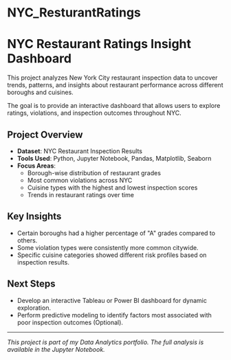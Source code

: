 # NYC_ResturantRatings

# NYC Restaurant Ratings Insight Dashboard

This project analyzes New York City restaurant inspection data to uncover trends, patterns, and insights about restaurant performance across different boroughs and cuisines.

The goal is to provide an interactive dashboard that allows users to explore ratings, violations, and inspection outcomes throughout NYC.

## Project Overview
- **Dataset**: NYC Restaurant Inspection Results
- **Tools Used**: Python, Jupyter Notebook, Pandas, Matplotlib, Seaborn
- **Focus Areas**:
  - Borough-wise distribution of restaurant grades
  - Most common violations across NYC
  - Cuisine types with the highest and lowest inspection scores
  - Trends in restaurant ratings over time

## Key Insights
- Certain boroughs had a higher percentage of "A" grades compared to others.
- Some violation types were consistently more common citywide.
- Specific cuisine categories showed different risk profiles based on inspection results.

## Next Steps
- Develop an interactive Tableau or Power BI dashboard for dynamic exploration.
- Perform predictive modeling to identify factors most associated with poor inspection outcomes (Optional).

---

*This project is part of my Data Analytics portfolio. The full analysis is available in the Jupyter Notebook.*
